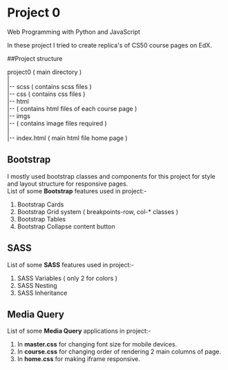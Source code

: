 # Project 0

Web Programming with Python and JavaScript

In these project I tried to create replica's of CS50 course pages on EdX.

##Project structure

  project0 ( main directory ) <br>
  | <br>
  |-- scss  ( contains scss files ) <br>
  |-- css   ( contains css files )  <br>
  |-- html <br>
      |-- ( contains html files of each course page ) <br>
  |-- imgs <br>
      |-- ( contains image files required ) <br>
  | <br>
  |-- index.html ( main html file home page ) <br>

## Bootstrap

I mostly used bootstrap classes and components for this project for style and layout structure for responsive pages. <br>
List of some __Bootstrap__ features used in project:- <br>
  1. Bootstrap Cards
  2. Bootstrap Grid system ( breakpoints-row, col-* classes )
  3. Bootstrap Tables 
  4. Bootstrap Collapse content button

## SASS

List of some __SASS__ features used in project:- <br>
  1. SASS Variables ( only 2 for colors )
  2. SASS Nesting
  3. SASS Inheritance

## Media Query

List of some __Media Query__ applications in project:- <br>
  1. In **master.css** for changing font size for mobile devices.
  2. In **course.css** for changing order of rendering 2 main columns of page.   
  3. In **home.css** for making iframe responsive.

